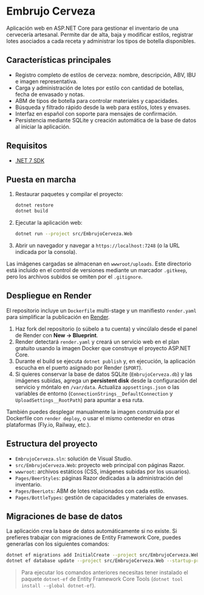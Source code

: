 # Embrujo Cerveza

Aplicación web en ASP.NET Core para gestionar el inventario de una cervecería artesanal. Permite dar de alta, baja y modificar estilos, registrar lotes asociados a cada receta y administrar los tipos de botella disponibles.

## Características principales

- Registro completo de estilos de cerveza: nombre, descripción, ABV, IBU e imagen representativa.
- Carga y administración de lotes por estilo con cantidad de botellas, fecha de envasado y notas.
- ABM de tipos de botella para controlar materiales y capacidades.
- Búsqueda y filtrado rápido desde la web para estilos, lotes y envases.
- Interfaz en español con soporte para mensajes de confirmación.
- Persistencia mediante SQLite y creación automática de la base de datos al iniciar la aplicación.

## Requisitos

- [.NET 7 SDK](https://dotnet.microsoft.com/en-us/download/dotnet/7.0)

## Puesta en marcha

1. Restaurar paquetes y compilar el proyecto:
   ```bash
   dotnet restore
   dotnet build
   ```
2. Ejecutar la aplicación web:
   ```bash
   dotnet run --project src/EmbrujoCerveza.Web
   ```
3. Abrir un navegador y navegar a `https://localhost:7248` (o la URL indicada por la consola).

Las imágenes cargadas se almacenan en `wwwroot/uploads`. Este directorio está incluido en el control de versiones mediante un marcador `.gitkeep`, pero los archivos subidos se omiten por el `.gitignore`.

## Despliegue en Render

El repositorio incluye un `Dockerfile` multi-stage y un manifiesto `render.yaml` para simplificar la publicación en [Render](https://render.com).

1. Haz fork del repositorio (o súbelo a tu cuenta) y vincúlalo desde el panel de Render con **New → Blueprint**.
2. Render detectará `render.yaml` y creará un servicio web en el plan gratuito usando la imagen Docker que construye el proyecto ASP.NET Core.
3. Durante el build se ejecuta `dotnet publish` y, en ejecución, la aplicación escucha en el puerto asignado por Render (`$PORT`).
4. Si quieres conservar la base de datos SQLite (`EmbrujoCerveza.db`) y las imágenes subidas, agrega un **persistent disk** desde la configuración del servicio y móntalo en `/var/data`. Actualiza `appsettings.json` o las variables de entorno (`ConnectionStrings__DefaultConnection` y `UploadSettings__RootPath`) para apuntar a esa ruta.

También puedes desplegar manualmente la imagen construida por el Dockerfile con `render deploy`, o usar el mismo contenedor en otras plataformas (Fly.io, Railway, etc.).

## Estructura del proyecto

- `EmbrujoCerveza.sln`: solución de Visual Studio.
- `src/EmbrujoCerveza.Web`: proyecto web principal con páginas Razor.
- `wwwroot`: archivos estáticos (CSS, imágenes subidas por los usuarios).
- `Pages/BeerStyles`: páginas Razor dedicadas a la administración del inventario.
- `Pages/BeerLots`: ABM de lotes relacionados con cada estilo.
- `Pages/BottleTypes`: gestión de capacidades y materiales de envases.

## Migraciones de base de datos

La aplicación crea la base de datos automáticamente si no existe. Si prefieres trabajar con migraciones de Entity Framework Core, puedes generarlas con los siguientes comandos:

```bash
dotnet ef migrations add InitialCreate --project src/EmbrujoCerveza.Web --startup-project src/EmbrujoCerveza.Web
dotnet ef database update --project src/EmbrujoCerveza.Web --startup-project src/EmbrujoCerveza.Web
```

> Para ejecutar los comandos anteriores necesitas tener instalado el paquete `dotnet-ef` de Entity Framework Core Tools (`dotnet tool install --global dotnet-ef`).
